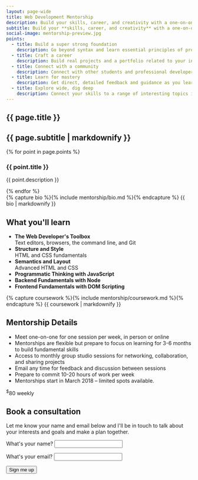 ```yaml
---
layout: page-wide
title: Web Development Mentorship
description: Build your skills, career, and creativity with a one-on-one web development mentorship.
subtitle: Build your **skills, career, and creativity** with a one-on-one mentorship
social-image: mentorship-preview.jpg
points:
  - title: Build a super strong foundation
    description: Go beyond syntax and learn essential principles of programatic thinking and web development you can use in any project.
  - title: Craft a career
    description: Build real projects and a portfolio related to your interests and career goals. Practice sharing and communicating about your work and skills.
  - title: Connect with a community
    description: Connect with other students and professional developers at monthly group studio sessions.
  - title: Learn for mastery
    description: Get direct, detailed feedback and guidance as you learn at your own pace. Learn for mastery, not speed.
  - title: Explore wide, dig deep
    description: Connect your skills to a range of interesting topics in the history of the web and computer science and additional interdisciplinary topics to deepen your education.
---
```


<section class="bg-near-white mw7 center grid br2">
  <h1 class="pa4 mt0 mb0 b f2 lh-title bg-main white tr-ns br2-ns br--left-ns">{{ page.title }}</h1>
  <h2 class="pa4 mb0 f4">{{ page.subtitle | markdownify }}</h2>
</section>

<!-- <img class="relative top--1 fr-ns db br0 mv0 mw6 center ba bw3 b--white" src="/img/desk.jpg" alt="A desk with a laptop and books"> -->

<section class="ph4 pv3 mw7 center grid mt3">
  {% for point in page.points %}
  <!-- <img class="mb0" src="/img/desk.jpg" alt="A desk with a laptop and books"> -->
  <h3 class="main ma0-ns tr-ns pr3-ns">{{ point.title }}</h3>
  <p class="pl3-ns">{{ point.description }}</p>
  {% endfor %}
</section>

<section class="ph4 mw7 center">
  {% capture bio %}{% include mentorship/bio.md %}{% endcapture %}
  {{ bio | markdownify }}
</section>

<section class="pa4 mw7 center">
  <h2>What you'll learn</h2>
  <ul class="list pl0 grid grid-gap-1">
    <li class="pa3 br2 bg-near-white tc"><strong>The Web Developer's Toolbox</strong><br>Text editors, browsers, the command line, and Git</li>
    <li class="pa3 br2 bg-near-white tc"><strong>Structure and Style</strong><br>HTML and CSS fundamentals</li>
    <li class="pa3 br2 bg-near-white tc"><strong>Semantics and Layout</strong><br>Advanced HTML and CSS</li>
    <li class="pa3 br2 bg-near-white tc"><strong>Programmatic Thinking with JavaScript</strong></li>
    <li class="pa3 br2 bg-near-white tc"><strong>Backend Fundamentals with Node</strong></li>
    <li class="pa3 br2 bg-near-white tc"><strong>Frontend Fundamentals with DOM Scripting</strong></li>
  </ul>
</section>

<section class="ph4 mw7 center">
  {% capture coursework %}{% include mentorship/coursework.md %}{% endcapture %}
  {{ coursework | markdownify }}
</section>

<!-- <section class="pa4 mw8 center grid grid-gap-1">
  <blockquote class="bn pa3 mb4 br2 fs-normal bg-near-white">
    <p>Lorem ipsum dolor sit amet, consectetur adipisicing elit, sed do eiusmod tempor incididunt ut labore et dolore magna aliqua. Ut enim ad minim veniam, quis nostrud exercitation ullamco laboris nisi ut aliquip ex ea commodo consequat. Duis aute irure dolor in reprehenderit in voluptate velit esse cillum dolore eu fugiat nulla pariatur. Excepteur sint occaecat cupidatat non proident, sunt in culpa qui officia deserunt mollit anim id est laborum.</p>
    <div class="dib w3 h3 bg-gray br-100 v-top"></div>
    <p class="dib ma2 main b">Student name</p>
  </blockquote>
  <blockquote class="bn pa3 mb4 br2 fs-normal bg-near-white">
    <p>Lorem ipsum dolor sit amet, consectetur adipisicing elit, sed do eiusmod tempor incididunt ut labore et dolore magna aliqua. Ut enim ad minim veniam, quis nostrud exercitation ullamco laboris nisi ut aliquip ex ea commodo consequat. Duis aute irure dolor in reprehenderit in voluptate velit esse cillum dolore eu fugiat nulla pariatur. Excepteur sint occaecat cupidatat non proident, sunt in culpa qui officia deserunt mollit anim id est laborum.</p>
    <div class="dib w3 h3 bg-gray br-100 v-top"></div>
    <p class="dib ma2 main b">Student name</p>
  </blockquote>
</section> -->

<section class="mt5 bg-near-white cf mw8 center br2">
  <div class="fl-ns w-50-ns pa4 bg-main white br2-ns br--left-ns">
    <h2 class="mt0 white b f3 tc">Mentorship Details</h2>
    <ul>
      <li>Meet one-on-one for one session per week, in person or online</li>
      <li>Mentorships are flexible but prepare to focus on learning for 3-6 months to build fundamental skills</li>
      <li>Access to monthly group studio sessions for networking, collaboration, and sharing projects</li>
      <li>Email any time for feedback and discussion between sessions</li>
      <li>Prepare to commit 10-20 hours of work per week</li>
      <li>Mentorships start in March 2018 – limited spots available.</li>
    </ul>
    <div class="tc">
      <p class="pv2 ph4 br3 tc f3 mb0 bg-near-white main dib"><sup class="dib mt1">$</sup><span class="f1 v-mid">80</span> weekly</p>
    </div>
  </div>
  <div class="fl-ns w-50-ns pa4">
    <h2 class="mt0 b f3 tc">Book a consultation</h2>
    <p>Let me know your name and email below and I'll be in touch to talk about your interests and goals and make a plan together.</p>
    <form name="contact" action="/mentorship/signup" netlify>
      <p>
        <label class="db tl b main" for="name">What's your name?</label>
        <input id="name" class="text-box" type="text" name="name">  
      </p>
      <p>
        <label class="db tl b main" for="email">What's your email?</label>
        <input id="email" class="text-box" type="email" name="email">
      </p>
      <p>
        <button class="dim dib ph4 pv2 main bg-transparent ba b--main br-pill freight pointer" type="submit">Sign me up</button>
      </p>
    </form>
  </div>
</section>
